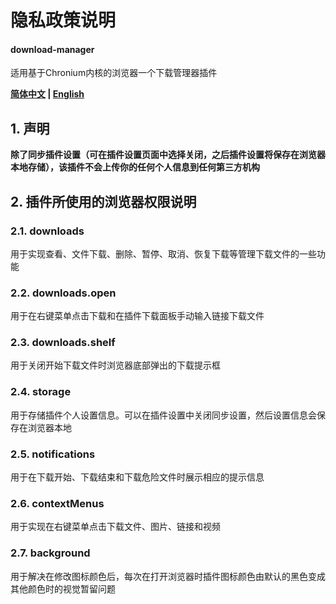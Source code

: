 # 隐私政策说明
#### download-manager
适用基于Chronium内核的浏览器一个下载管理器插件

**[简体中文](docs/Privacy.md) | [English](docs/Privacy_EN.md)**

## 1. 声明
**除了同步插件设置（可在插件设置页面中选择关闭，之后插件设置将保存在浏览器本地存储），该插件不会上传你的任何个人信息到任何第三方机构**

## 2. 插件所使用的浏览器权限说明

### 2.1. downloads
用于实现查看、文件下载、删除、暂停、取消、恢复下载等管理下载文件的一些功能

### 2.2. downloads.open
用于在右键菜单点击下载和在插件下载面板手动输入链接下载文件

### 2.3. downloads.shelf
用于关闭开始下载文件时浏览器底部弹出的下载提示框

### 2.4. storage
用于存储插件个人设置信息。可以在插件设置中关闭同步设置，然后设置信息会保存在浏览器本地

### 2.5. notifications
用于在下载开始、下载结束和下载危险文件时展示相应的提示信息

### 2.6. contextMenus
用于实现在右键菜单点击下载文件、图片、链接和视频

### 2.7. background
用于解决在修改图标颜色后，每次在打开浏览器时插件图标颜色由默认的黑色变成其他颜色时的视觉暂留问题
